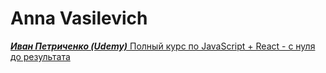 # Anna Vasilevich

[***Иван Петриченко (Udemy)*** Полный курс по JavaScript + React - с нуля до результата](https://www.udemy.com/share/10208o3@nWoy05HUV2EBtTngSdoII87njEXwrXy6XO1LZO7bk7XxnGLzey5PVFoQ2jkTpOkKLw==/)